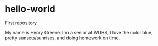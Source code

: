 # hello-world
First repository

My name is Henry Greene. I'm a senior at WUHS, I love the color blue, pretty sunsets/sunrises, and doing homework on time.
